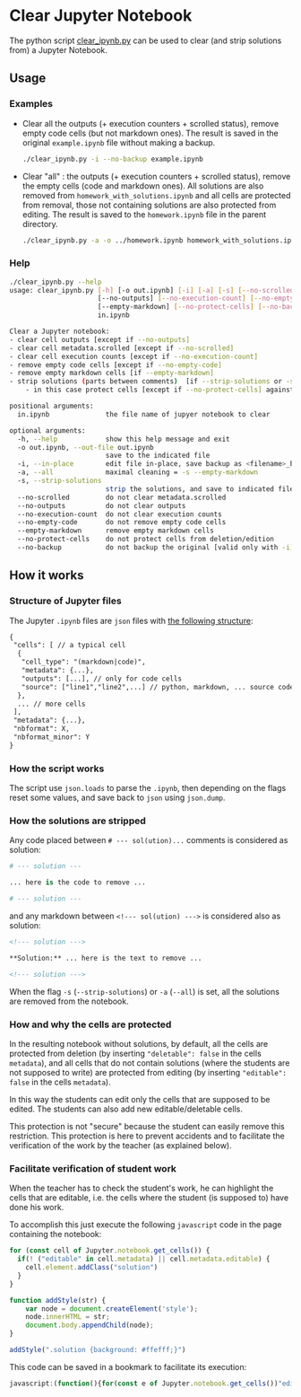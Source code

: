 # Clear Jupyter Notebook

The python script [clear_ipynb.py](clear_ipynb.py) can be used to clear (and strip solutions from) a Jupyter Notebook.

## Usage

### Examples

- Clear all the outputs (+ execution counters + scrolled status), remove empty code cells (but not markdown ones). The result is saved in the original `example.ipynb` file without making a backup.
  ```bash
  ./clear_ipynb.py -i --no-backup example.ipynb
  ```

- Clear "all" : the outputs (+ execution counters + scrolled status), remove the empty cells (code and markdown ones). All solutions are also removed from `homework_with_solutions.ipynb` and all cells are protected from removal, those not containing solutions are also protected from editing. The result is saved to the `homework.ipynb` file in the parent directory.
  ```bash
  ./clear_ipynb.py -a -o ../homework.ipynb homework_with_solutions.ipynb
  ```

### Help

```bash
./clear_ipynb.py --help
usage: clear_ipynb.py [-h] [-o out.ipynb] [-i] [-a] [-s] [--no-scrolled]
                      [--no-outputs] [--no-execution-count] [--no-empty-code]
                      [--empty-markdown] [--no-protect-cells] [--no-backup]
                      in.ipynb

Clear a Jupyter notebook:
- clear cell outputs [except if --no-outputs]
- clear cell metadata.scrolled [except if --no-scrolled]
- clear cell execution counts [except if --no-execution-count]
- remove empty code cells [except if --no-empty-code]
- remove empty markdown cells [if --empty-markdown]
- strip solutions (parts between comments)  [if --strip-solutions or -s]
    - in this case protect cells [except if --no-protect-cells] against deletion and edition

positional arguments:
  in.ipynb              the file name of jupyer notebook to clear

optional arguments:
  -h, --help            show this help message and exit
  -o out.ipynb, --out-file out.ipynb
                        save to the indicated file
  -i, --in-place        edit file in-place, save backup as <filename>_bak.ipynb
  -a, --all             maximal cleaning = -s --empty-markdown
  -s, --strip-solutions
                        strip the solutions, and save to indicated file
  --no-scrolled         do not clear metadata.scrolled
  --no-outputs          do not clear outputs
  --no-execution-count  do not clear execution counts
  --no-empty-code       do not remove empty code cells
  --empty-markdown      remove empty markdown cells
  --no-protect-cells    do not protect cells from deletion/edition
  --no-backup           do not backup the original [valid only with -i]

```

## How it works

### Structure of Jupyter files

The Jupyter `.ipynb` files are `json` files with [the following structure](https://nbformat.readthedocs.io/en/latest/format_description.html):

```txt
{
 "cells": [ // a typical cell
  {
   "cell_type": "(markdown|code)",
   "metadata": {...},
   "outputs": [...], // only for code cells
   "source": ["line1","line2",...] // python, markdown, ... source code
  },
  ... // more cells
 ],
 "metadata": {...},
 "nbformat": X,
 "nbformat_minor": Y
}
```

### How the script works

The script use `json.loads` to parse the `.ipynb`, then depending on the flags reset some values, and save back to `json` using `json.dump`.

### How the solutions are stripped

Any code placed between `# --- sol(ution)...` comments is considered as solution:

```python
# --- solution ---

... here is the code to remove ...

# --- solution ---
```

and any markdown between `<!--- sol(ution) --->` is considered also as solution:

```markdown
<!--- solution --->

**Solution:** ... here is the text to remove ...

<!--- solution --->
```

When the flag `-s` (`--strip-solutions`) or `-a` (`--all`) is set, all the solutions are removed from the notebook.

### How and why the cells are protected

In the resulting notebook without solutions, by default, all the cells are protected from deletion (by inserting `"deletable": false` in the cells `metadata`), and all cells that do not contain solutions (where the students are not supposed to write) are protected from editing (by inserting `"editable": false` in the cells `metadata`).

In this way the students can edit only the cells that are supposed to be edited. The students can also add new editable/deletable cells.

This protection is not "secure" because the student can easily remove this restriction. This protection is here to prevent accidents and to facilitate the verification of the work by the teacher (as explained below).

### Facilitate verification of student work

When the teacher has to check the student's work, he can highlight the cells that are editable, i.e. the cells where the student (is supposed to) have done his work.

To accomplish this just execute the following `javascript` code in the page containing the notebook:

```js
for (const cell of Jupyter.notebook.get_cells()) {
  if(! ("editable" in cell.metadata) || cell.metadata.editable) {
    cell.element.addClass("solution")
  }
}

function addStyle(str) {
    var node = document.createElement('style');
    node.innerHTML = str;
    document.body.appendChild(node);
}

addStyle(".solution {background: #ffefff;}")
```
This code can be saved in a bookmark to facilitate its execution:

```js
javascript:(function(){for(const e of Jupyter.notebook.get_cells())"editable"in e.metadata&&!e.metadata.editable||e.element.addClass("solution");function addStyle(e){var t=document.createElement("style");t.innerHTML=e,document.body.appendChild(t)}addStyle(".solution {background: #ffefff;}");})();
```

